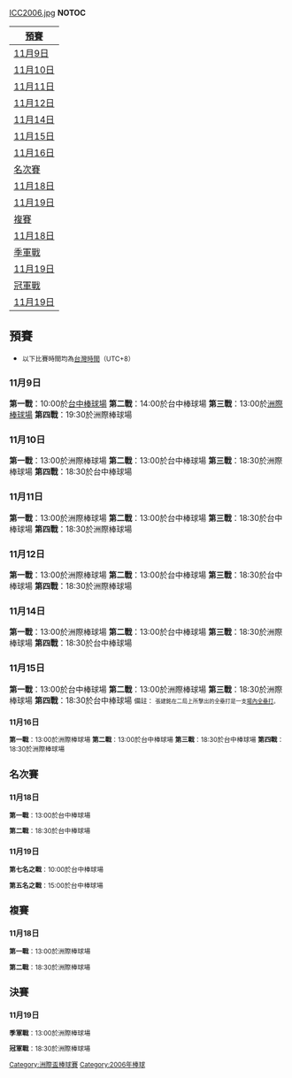 [ICC2006.jpg](https://zh.wikipedia.org/wiki/File:ICC2006.jpg "fig:ICC2006.jpg")
__NOTOC__

| [預賽](../Page/#預賽.md "wikilink")           |
| ----------------------------------------- |
| [11月9日](../Page/#11月9日.md "wikilink")     |
| [11月10日](../Page/#11月10日.md "wikilink")   |
| [11月11日](../Page/#11月11日.md "wikilink")   |
| [11月12日](../Page/#11月12日.md "wikilink")   |
| [11月14日](../Page/#11月14日.md "wikilink")   |
| [11月15日](../Page/#11月15日.md "wikilink")   |
| [11月16日](../Page/#11月16日.md "wikilink")   |
| [名次賽](../Page/#名次賽.md "wikilink")         |
| [11月18日](../Page/#11月18日_1.md "wikilink") |
| [11月19日](../Page/#11月19日_1.md "wikilink") |
| [複賽](../Page/#複賽.md "wikilink")           |
| [11月18日](../Page/#11月18日_2.md "wikilink") |
| [季軍戰](../Page/#季軍戰.md "wikilink")         |
| [11月19日](../Page/#11月19日_2.md "wikilink") |
| [冠軍戰](../Page/#冠軍戰.md "wikilink")         |
| [11月19日](../Page/#11月19日_2.md "wikilink") |

## 預賽

  - <small>以下比賽時間均為[台灣時間](../Page/台灣時間.md "wikilink")（UTC+8）</small>

### 11月9日

**第一戰**：10:00於[台中棒球場](../Page/台中棒球場.md "wikilink")  **第二戰**：14:00於台中棒球場
**第三戰**：13:00於[洲際棒球場](../Page/台中洲際棒球場.md "wikilink")
**第四戰**：19:30於洲際棒球場

### 11月10日

**第一戰**：13:00於洲際棒球場  **第二戰**：13:00於台中棒球場  **第三戰**：18:30於洲際棒球場
**第四戰**：18:30於台中棒球場

### 11月11日

**第一戰**：13:00於洲際棒球場  **第二戰**：13:00於台中棒球場  **第三戰**：18:30於台中棒球場
**第四戰**：18:30於洲際棒球場

### 11月12日

**第一戰**：13:00於洲際棒球場  **第二戰**：13:00於台中棒球場  **第三戰**：18:30於台中棒球場
**第四戰**：18:30於洲際棒球場

### 11月14日

**第一戰**：13:00於洲際棒球場  **第二戰**：13:00於台中棒球場  **第三戰**：18:30於洲際棒球場
**第四戰**：18:30於台中棒球場

### 11月15日

**第一戰**：13:00於台中棒球場  **第二戰**：13:00於洲際棒球場  **第三戰**：18:30於洲際棒球場
**第四戰**：18:30於台中棒球場  <small>備註：
<small>張建銘在二局上所擊出的全壘打是一支[場內全壘打](../Page/場內全壘打.md "wikilink")。</small>

### 11月16日

**第一戰**：13:00於洲際棒球場  **第二戰**：13:00於台中棒球場  **第三戰**：18:30於台中棒球場
**第四戰**：18:30於洲際棒球場

## 名次賽

### 11月18日

**第一戰**：13:00於台中棒球場

**第二戰**：18:30於台中棒球場

### 11月19日

**第七名之戰**：10:00於台中棒球場

**第五名之戰**：15:00於台中棒球場

## 複賽

### 11月18日

**第一戰**：13:00於洲際棒球場

**第二戰**：18:30於洲際棒球場

## 決賽

### 11月19日

**季軍戰**：13:00於洲際棒球場

**冠軍戰**：18:30於洲際棒球場

[Category:洲際盃棒球賽](https://zh.wikipedia.org/wiki/Category:洲際盃棒球賽 "wikilink")
[Category:2006年棒球](https://zh.wikipedia.org/wiki/Category:2006年棒球 "wikilink")